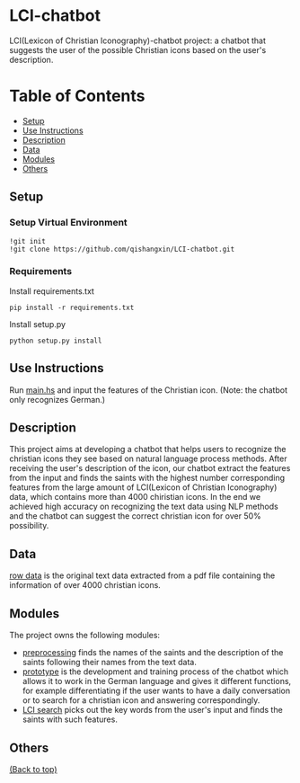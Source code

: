 # LCI-chatbot
LCI(Lexicon of Christian Iconography)-chatbot project: a chatbot that suggests the user of the possible Christian icons based on the user's description.

# Table of Contents
* [Setup](#setup)
* [Use Instructions](#use-instructions)
* [Description](#description)
* [Data](*data)
* [Modules](#modules)
* [Others](#others)

## Setup

### Setup Virtual Environment
```
!git init
!git clone https://github.com/qishangxin/LCI-chatbot.git
```
### Requirements
Install requirements.txt <br />
```
pip install -r requirements.txt
```
Install setup.py <br />
```
python setup.py install
```

## Use Instructions
Run [main.hs](#https://github.com/qishangxin/LCI-chatbot/blob/main/LCISearch/app/Main.hs) and input the features of the Christian icon.
(Note: the chatbot only recognizes German.)


## Description
This project aims at developing a chatbot that helps users to recognize the christian icons they see based on natural language process methods. After receiving the user's description of the icon, our chatbot extract the features from the input and finds the saints with the highest number corresponding features from the large amount of LCI(Lexicon of Christian Iconography) data, which contains more than 4000 chiristian icons. In the end we achieved high accuracy on recognizing the text data using NLP methods and the chatbot can suggest the correct christian icon for over 50% possibility.


## Data
[row data](#https://github.com/qishangxin/LCI-chatbot/blob/main/preprocessing/raw_data.txt) is the original text data extracted from a pdf file containing the information of over 4000 christian icons.


## Modules
The project owns the following modules:

* [preprocessing](#https://github.com/qishangxin/LCI-chatbot/tree/main/preprocessing) finds the names of the saints and the description of the saints following their names from the text data.
* [prototype](#https://github.com/qishangxin/LCI-chatbot/tree/main/prototype01) is the development and training process of the chatbot which allows it to work in the German language and gives it different functions, for example differentiating if the user wants to have a daily conversation or to search for a christian icon and answering correspondingly.
* [LCI search](#https://github.com/qishangxin/LCI-chatbot/tree/main/LCISearch) picks out the key words from the user's input and finds the saints with such features.


### 


### 


## Others


[(Back to top)](#table-of-contents)
